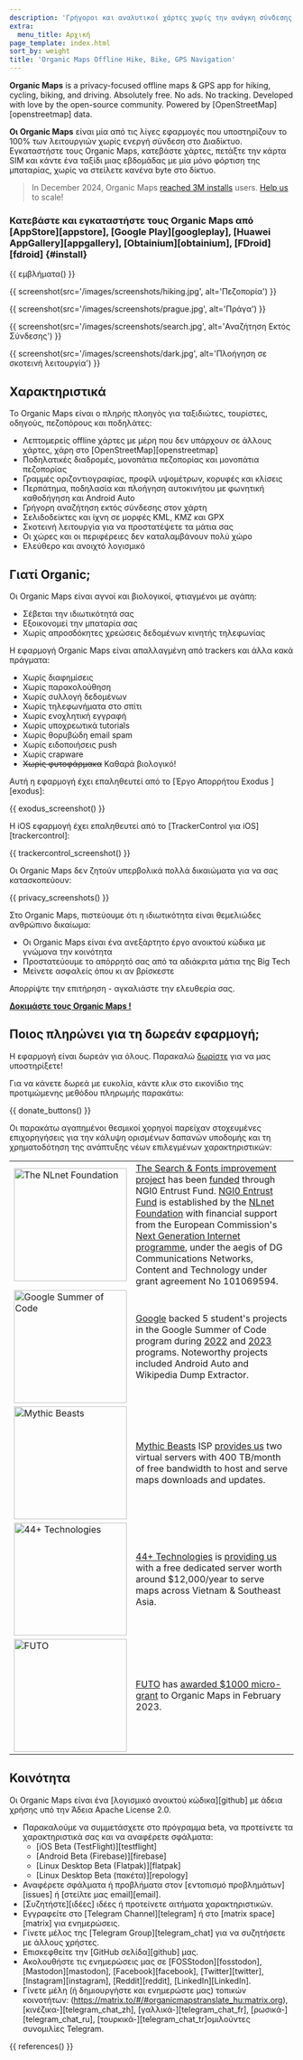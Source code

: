 ```yaml
---
description: 'Γρήγοροι και αναλυτικοί χάρτες χωρίς την ανάγκη σύνδεσης στο διαδίκτυο για ταξιδιώτες, τουρίστες, οδηγούς, πεζοπόρους και ποδηλάτες, από τους δημιουργούς του MapsWithMe (Maps.Me).'
extra:
  menu_title: Αρχική
page_template: index.html
sort_by: weight
title: 'Organic Maps Offline Hike, Bike, GPS Navigation'
---
```


**Organic Maps** is a privacy-focused offline maps & GPS app for hiking, cycling, biking, and driving. Absolutely free. No ads. No tracking. Developed with love by the open-source community. Powered by [OpenStreetMap][openstreetmap] data.

**Οι Organic Maps** είναι μία από τις λίγες εφαρμογές που υποστηρίζουν το 100% των λειτουργιών χωρίς ενεργή σύνδεση στο Διαδίκτυο. Εγκαταστήστε τους Organic Maps, κατεβάστε χάρτες, πετάξτε την κάρτα SIM και κάντε ένα ταξίδι μιας εβδομάδας με μία μόνο φόρτιση της μπαταρίας, χωρίς να στείλετε κανένα byte στο δίκτυο.

> In December 2024, Organic Maps [reached 3M installs](@/news/2024-12-20/411/index.md) users. [Help us](@/donate/index.md) to scale!

### Κατεβάστε και εγκαταστήστε τους Organic Maps από [AppStore][appstore], [Google Play][googleplay], [Huawei AppGallery][appgallery], [Obtainium][obtainium], [FDroid][fdroid] {#install}

{{ εμβλήματα() }}

{{ screenshot(src='/images/screenshots/hiking.jpg', alt='Πεζοπορία') }}

{{ screenshot(src='/images/screenshots/prague.jpg', alt='Πράγα') }}

{{ screenshot(src='/images/screenshots/search.jpg', alt='Αναζήτηση Εκτός
Σύνδεσης') }}

{{ screenshot(src='/images/screenshots/dark.jpg', alt='Πλοήγηση σε σκοτεινή
λειτουργία') }}

## Χαρακτηριστικά

Το Οrganic Maps είναι ο πληρής πλοηγός για ταξιδιώτες, τουρίστες, οδηγούς,
πεζοπόρους και ποδηλάτες:

- Λεπτομερείς offline χάρτες με μέρη που δεν υπάρχουν σε άλλους χάρτες, χάρη
  στο [OpenStreetMap][openstreetmap]
- Ποδηλατικές διαδρομές, μονοπάτια πεζοπορίας και μονοπάτια πεζοπορίας
- Γραμμές οριζοντιογραφίας, προφίλ υψομέτρων, κορυφές και κλίσεις
- Περπάτημα, ποδηλασία και πλοήγηση αυτοκινήτου με φωνητική καθοδήγηση και
  Android Auto
- Γρήγορη αναζήτηση εκτός σύνδεσης στον χάρτη
- Σελιδοδείκτες και ίχνη σε μορφές KML, KMZ και GPX
- Σκοτεινή λειτουργία για να προστατέψετε τα μάτια σας
- Οι χώρες και οι περιφέρειες δεν καταλαμβάνουν πολύ χώρο
- Ελεύθερο και ανοιχτό λογισμικό

## Γιατί Organic;

Οι Organic Maps είναι αγνοί και βιολογικοί, φτιαγμένοι με αγάπη:

- Σέβεται την ιδιωτικότητά σας
- Εξοικονομεί την μπαταρία σας
- Χωρίς απροσδόκητες χρεώσεις δεδομένων κινητής τηλεφωνίας

Η εφαρμογή Organic Maps είναι απαλλαγμένη από trackers και άλλα κακά
πράγματα:

- Χωρίς διαφημίσεις
- Χωρίς παρακολούθηση
- Χωρίς συλλογή δεδομένων
- Χωρίς τηλεφωνήματα στο σπίτι
- Χωρίς ενοχλητική εγγραφή
- Χωρίς υποχρεωτικά tutorials
- Χωρίς θορυβώδη email spam
- Χωρίς ειδοποιήσεις push
- Χωρίς crapware
- ~~Χωρίς φυτοφάρμακα~~ Καθαρά βιολογικό!

Αυτή η εφαρμογή έχει επαληθευτεί από το [Έργο Απορρήτου Exodus ][exodus]:

{{ exodus_screenshot() }}

Η iOS εφαρμογή έχει επαληθευτεί από το [TrackerControl για
iOS][trackercontrol]:

{{ trackercontrol_screenshot() }}

Οι Organic Maps δεν ζητούν υπερβολικά πολλά δικαιώματα για να σας
κατασκοπεύουν:

{{ privacy_screenshots() }}

Στο Organic Maps, πιστεύουμε ότι η ιδιωτικότητα είναι θεμελιώδες ανθρώπινο
δικαίωμα:

- Οι Organic Maps είναι ένα ανεξάρτητο έργο ανοικτού κώδικα με γνώμονα την
  κοινότητα
- Προστατεύουμε το απόρρητό σας από τα αδιάκριτα μάτια της Big Tech
- Μείνετε ασφαλείς όπου κι αν βρίσκεστε

Απορρίψτε την επιτήρηση - αγκαλιάστε την ελευθερία σας.

**[Δοκιμάστε τους Organic Maps !](#install)**

## Ποιος πληρώνει για τη δωρεάν εφαρμογή;

Η εφαρμογή είναι δωρεάν για όλους. Παρακαλώ [δωρίστε](@/donate/index.md) για
να μας υποστηρίξετε!

Για να κάνετε δωρεά με ευκολία, κάντε κλικ στο εικονίδιο της προτιμώμενης
μεθόδου πληρωμής παρακάτω:

{{ donate_buttons() }}

Οι παρακάτω αγαπημένοι θεσμικοί χορηγοί παρείχαν στοχευμένες επιχορηγήσεις
για την κάλυψη ορισμένων δαπανών υποδομής και τη χρηματοδότηση της ανάπτυξης
νέων επιλεγμένων χαρακτηριστικών:

<table style="border-spacing: 20px">
  <tr>
    <td>
      <a href="https://nlnet.nl/"><img src="{{ base_url() }}/sponsors/nlnet.svg" alt="The NLnet Foundation" width="200px"></a>
    </td>
    <td>
      <a href="https://github.com/organicmaps/organicmaps/milestone/7">The Search & Fonts improvement project</a> has been <a href="https://nlnet.nl/project/OrganicMaps/">funded</a> through NGI0 Entrust Fund. <a href="https://nlnet.nl/entrust/">NGI0 Entrust Fund</a> is established by the <a href="https://nlnet.nl/">NLnet Foundation</a> with financial support from the European Commission's <a href="https://www.ngi.eu/">Next Generation Internet programme</a>, under the aegis of DG Communications Networks, Content and Technology under grant agreement No 101069594.
    </td>
  </tr>
  <tr>
    <td>
      <a href="https://summerofcode.withgoogle.com/"><img src="{{ base_url() }}/sponsors/gsoc.svg" alt="Google Summer of Code" width="200px"></a>
    </td>
    <td>
      <a href="https://summerofcode.withgoogle.com/">Google</a> backed 5 student's projects in the Google Summer of Code program during <a href="https://summerofcode.withgoogle.com/programs/2022/organizations/organic-maps">2022</a> and <a href="https://summerofcode.withgoogle.com/programs/2023/organizations/organic-maps">2023</a> programs. Noteworthy projects included Android Auto and Wikipedia Dump Extractor.
    </td>
  </tr>
  <tr>
    <td>
      <a href="https://www.mythic-beasts.com/"><img src="{{ base_url() }}/sponsors/mythic-beasts.png" alt="Mythic Beasts" width="200px"></a>
    </td>
    <td>
      <a href="https://www.mythic-beasts.com/">Mythic Beasts</a> ISP <a href="https://www.mythic-beasts.com/blog/2021/10/06/improving-the-world-bit-by-expensive-bit/">provides us</a> two virtual servers with 400 TB/month of free bandwidth to host and serve maps downloads and updates.
    </td>
  </tr>
  <tr>
    <td>
      <a href="https://44plus.vn"><img src="{{ base_url() }}/sponsors/44plus.svg" alt="44+ Technologies" width="200px"></a>
    </td>
    <td>
      <a href="https://44plus.vn">44+ Technologies</a> is <a href="https://44plus.vn/organicmaps">providing us </a>with a free dedicated server worth around $12,000/year to serve maps across Vietnam & Southeast Asia.
    </td>
  </tr>
  <tr>
    <td>
      <a href="https://futo.org"><img src="{{ base_url() }}/sponsors/futo.svg" alt="FUTO" width="200px"></a>
    </td>
    <td>
      <a href="https://futo.org">FUTO</a> has <a href="https://www.youtube.com/watch?v=fJJclgBHrEw">awarded $1000 micro-grant</a> to Organic Maps in February 2023.
    </td>
  </tr>
</table>

## Κοινότητα

Οι Organic Maps είναι ένα [λογισμικό ανοικτού κώδικα][github] με άδεια
χρήσης υπό την Άδεια Apache License 2.0.

- Παρακαλούμε να συμμετάσχετε στο πρόγραμμα beta, να προτείνετε τα
  χαρακτηριστικά σας και να αναφέρετε σφάλματα:
  * [iOS Beta (TestFlight)][testflight]
  * [Android Beta (Firebase)][firebase]
  * [Linux Desktop Beta (Flatpak)][flatpak]
  * [Linux Desktop Beta (πακέτα)][repology]
- Αναφέρετε σφάλματα ή προβλήματα στον [εντοπισμό προβλημάτων][issues] ή
  [στείλτε μας email][email].
- [Συζητήστε][ιδέες] ιδέες ή προτείνετε αιτήματα χαρακτηριστικών.
- Εγγραφείτε στο [Telegram Channel][telegram] ή στο [matrix space][matrix]
  για ενημερώσεις.
- Γίνετε μέλος της [Telegram Group][telegram_chat] για να συζητήσετε με
  άλλους χρήστες.
- Επισκεφθείτε την [GitHub σελίδα][github] μας.
- Ακολουθήστε τις ενημερώσεις μας σε [FOSStodon][fosstodon],
  [Mastodon][mastodon], [Facebook][facebook], [Twitter][twitter],
  [Instagram][instagram], [Reddit][reddit], [LinkedIn][LinkedIn].
- Γίνετε μέλη (ή δημιουργήστε και ενημερώστε μας) τοπικών κοινοτήτων:
  (https://matrix.to/#/#organicmapstranslate_hu:matrix.org),
  [κινέζικα-][telegram_chat_zh], [γαλλικά-][telegram_chat_fr],
  [ρωσικά-][telegram_chat_ru], [τουρκικά-][telegram_chat_tr]ομιλούντες
  συνομιλίες Telegram.

[fork]: https://en.wikipedia.org/wiki/Fork_(software_development)

{{ references() }}
